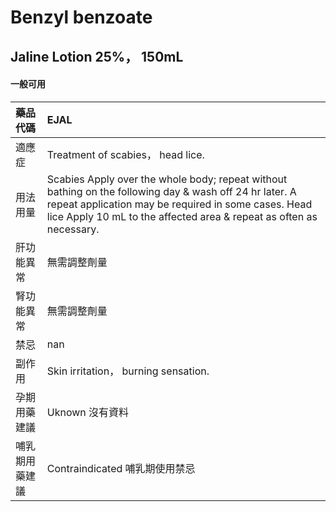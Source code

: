 # Benzyl benzoate

## Jaline Lotion 25%， 150mL

#### 一般可用

| 藥品代碼       | EJAL                                                                                                                                                                                                                                  |
|:---------------|:--------------------------------------------------------------------------------------------------------------------------------------------------------------------------------------------------------------------------------------|
| 適應症         | Treatment of scabies， head lice.                                                                                                                                                                                                     |
| 用法用量       | Scabies Apply over the whole body; repeat without bathing on the following day & wash off 24 hr later. A repeat application may be required in some cases. Head lice Apply 10 mL to the affected area & repeat as often as necessary. |
| 肝功能異常     | 無需調整劑量                                                                                                                                                                                                                          |
| 腎功能異常     | 無需調整劑量                                                                                                                                                                                                                          |
| 禁忌           | nan                                                                                                                                                                                                                                   |
| 副作用         | Skin irritation， burning sensation.                                                                                                                                                                                                  |
| 孕期用藥建議   | Uknown 沒有資料                                                                                                                                                                                                                       |
| 哺乳期用藥建議 | Contraindicated 哺乳期使用禁忌                                                                                                                                                                                                        |

